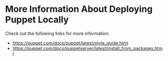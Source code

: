 # More Information About Deploying Puppet Locally

Check out the following links for more information:

* https://puppet.com/docs/puppet/latest/style_guide.html
* https://puppet.com/docs/puppetserver/latest/install_from_packages.html